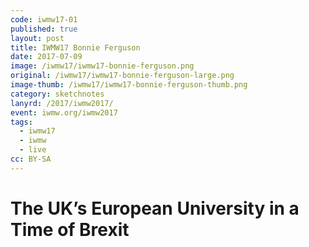 ```yaml
---
code: iwmw17-01
published: true
layout: post
title: IWMW17 Bonnie Ferguson
date: 2017-07-09
image: /iwmw17/iwmw17-bonnie-ferguson.png
original: /iwmw17/iwmw17-bonnie-ferguson-large.png
image-thumb: /iwmw17/iwmw17-bonnie-ferguson-thumb.png
category: sketchnotes
lanyrd: /2017/iwmw2017/
event: iwmw.org/iwmw2017
tags:
  - iwmw17
  - iwmw
  - live
cc: BY-SA
---
```


# The UK’s European University in a Time of Brexit
